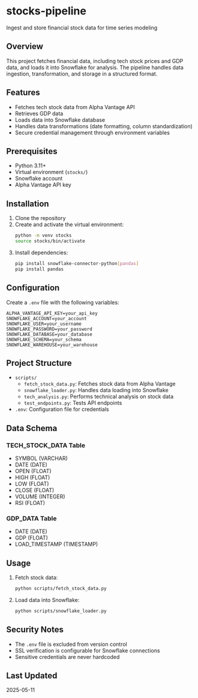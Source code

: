# stocks-pipeline
Ingest and store financial stock data for time series modeling

## Overview
This project fetches financial data, including tech stock prices and GDP data, and loads it into Snowflake for analysis. The pipeline handles data ingestion, transformation, and storage in a structured format.

## Features
- Fetches tech stock data from Alpha Vantage API
- Retrieves GDP data
- Loads data into Snowflake database
- Handles data transformations (date formatting, column standardization)
- Secure credential management through environment variables

## Prerequisites
- Python 3.11+
- Virtual environment (`stocks/`)
- Snowflake account
- Alpha Vantage API key

## Installation
1. Clone the repository
2. Create and activate the virtual environment:
   ```bash
   python -m venv stocks
   source stocks/bin/activate
   ```
3. Install dependencies:
   ```bash
   pip install snowflake-connector-python[pandas]
   pip install pandas
   ```

## Configuration
Create a `.env` file with the following variables:
```env
ALPHA_VANTAGE_API_KEY=your_api_key
SNOWFLAKE_ACCOUNT=your_account
SNOWFLAKE_USER=your_username
SNOWFLAKE_PASSWORD=your_password
SNOWFLAKE_DATABASE=your_database
SNOWFLAKE_SCHEMA=your_schema
SNOWFLAKE_WAREHOUSE=your_warehouse
```

## Project Structure
- `scripts/`
  - `fetch_stock_data.py`: Fetches stock data from Alpha Vantage
  - `snowflake_loader.py`: Handles data loading into Snowflake
  - `tech_analysis.py`: Performs technical analysis on stock data
  - `test_endpoints.py`: Tests API endpoints
- `.env`: Configuration file for credentials

## Data Schema
### TECH_STOCK_DATA Table
- SYMBOL (VARCHAR)
- DATE (DATE)
- OPEN (FLOAT)
- HIGH (FLOAT)
- LOW (FLOAT)
- CLOSE (FLOAT)
- VOLUME (INTEGER)
- RSI (FLOAT)

### GDP_DATA Table
- DATE (DATE)
- GDP (FLOAT)
- LOAD_TIMESTAMP (TIMESTAMP)

## Usage
1. Fetch stock data:
   ```bash
   python scripts/fetch_stock_data.py
   ```
2. Load data into Snowflake:
   ```bash
   python scripts/snowflake_loader.py
   ```

## Security Notes
- The `.env` file is excluded from version control
- SSL verification is configurable for Snowflake connections
- Sensitive credentials are never hardcoded

## Last Updated
2025-05-11
